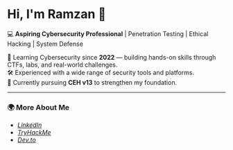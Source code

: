 # Hi, I'm **Ramzan** 👋  

💻 **Aspiring Cybersecurity Professional** | Penetration Testing | Ethical Hacking | System Defense  

🔐 Learning Cybersecurity since **2022** — building hands-on skills through CTFs, labs, and real-world challenges.  
🛠️ Experienced with a wide range of security tools and platforms.  
🎯 Currently pursuing **CEH v13** to strengthen my foundation.  

---

### 🌍 More About Me  
- [*LinkedIn*](https://www.linkedin.com/in/ramzankm92/)  
- [*TryHackMe*](https://tryhackme.com/p/ramzan92)  
- [*Dev.to*](https://dev.to/ramzan92)  

